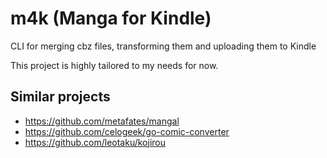 # m4k (Manga for Kindle)

CLI for merging cbz files, transforming them and uploading them to Kindle

This project is highly tailored to my needs for now.

## Similar projects

- https://github.com/metafates/mangal
- https://github.com/celogeek/go-comic-converter
- https://github.com/leotaku/kojirou
